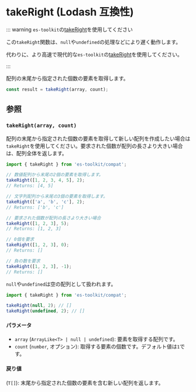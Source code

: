 # takeRight (Lodash 互換性)

::: warning `es-toolkit`の[takeRight](../../array/takeRight.md)を使用してください

この`takeRight`関数は、`null`や`undefined`の処理などにより遅く動作します。

代わりに、より高速で現代的な`es-toolkit`の[takeRight](../../array/takeRight.md)を使用してください。

:::

配列の末尾から指定された個数の要素を取得します。

```typescript
const result = takeRight(array, count);
```

## 参照

### `takeRight(array, count)`

配列の末尾から指定された個数の要素を取得して新しい配列を作成したい場合は`takeRight`を使用してください。要求された個数が配列の長さより大きい場合は、配列全体を返します。

```typescript
import { takeRight } from 'es-toolkit/compat';

// 数値配列から末尾の2個の要素を取得します。
takeRight([1, 2, 3, 4, 5], 2);
// Returns: [4, 5]

// 文字列配列から末尾の3個の要素を取得します。
takeRight(['a', 'b', 'c'], 2);
// Returns: ['b', 'c']

// 要求された個数が配列の長さより大きい場合
takeRight([1, 2, 3], 5);
// Returns: [1, 2, 3]

// 0個を要求
takeRight([1, 2, 3], 0);
// Returns: []

// 負の数を要求
takeRight([1, 2, 3], -1);
// Returns: []
```

`null`や`undefined`は空の配列として扱われます。

```typescript
import { takeRight } from 'es-toolkit/compat';

takeRight(null, 2); // []
takeRight(undefined, 2); // []
```

#### パラメータ

- `array` (`ArrayLike<T> | null | undefined`): 要素を取得する配列です。
- `count` (`number`, オプション): 取得する要素の個数です。デフォルト値は`1`です。

#### 戻り値

(`T[]`): 末尾から指定された個数の要素を含む新しい配列を返します。
